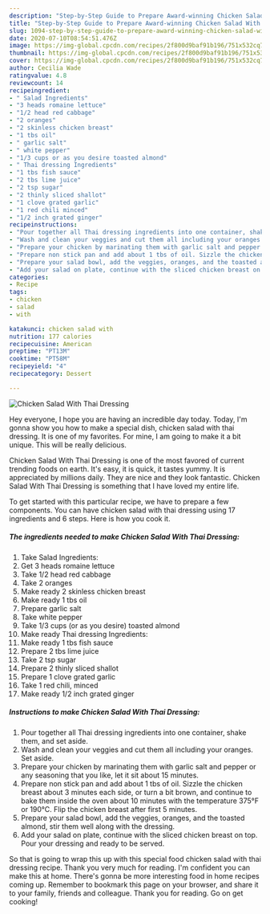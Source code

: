 ```yaml
---
description: "Step-by-Step Guide to Prepare Award-winning Chicken Salad With Thai Dressing"
title: "Step-by-Step Guide to Prepare Award-winning Chicken Salad With Thai Dressing"
slug: 1094-step-by-step-guide-to-prepare-award-winning-chicken-salad-with-thai-dressing
date: 2020-07-10T08:54:51.476Z
image: https://img-global.cpcdn.com/recipes/2f800d9baf91b196/751x532cq70/chicken-salad-with-thai-dressing-recipe-main-photo.jpg
thumbnail: https://img-global.cpcdn.com/recipes/2f800d9baf91b196/751x532cq70/chicken-salad-with-thai-dressing-recipe-main-photo.jpg
cover: https://img-global.cpcdn.com/recipes/2f800d9baf91b196/751x532cq70/chicken-salad-with-thai-dressing-recipe-main-photo.jpg
author: Cecilia Wade
ratingvalue: 4.8
reviewcount: 14
recipeingredient:
- " Salad Ingredients"
- "3 heads romaine lettuce"
- "1/2 head red cabbage"
- "2 oranges"
- "2 skinless chicken breast"
- "1 tbs oil"
- " garlic salt"
- " white pepper"
- "1/3 cups or as you desire toasted almond"
- " Thai dressing Ingredients"
- "1 tbs fish sauce"
- "2 tbs lime juice"
- "2 tsp sugar"
- "2 thinly sliced shallot"
- "1 clove grated garlic"
- "1 red chili minced"
- "1/2 inch grated ginger"
recipeinstructions:
- "Pour together all Thai dressing ingredients into one container, shake them, and set aside."
- "Wash and clean your veggies and cut them all including your oranges. Set aside."
- "Prepare your chicken by marinating them with garlic salt and pepper or any seasoning that you like, let it sit about 15 minutes."
- "Prepare non stick pan and add about 1 tbs of oil. Sizzle the chicken breast about 3 minutes each side, or turn a bit brown, and continue to bake them inside the oven about 10 minutes with the temperature 375°F or 190°C. Flip the chicken breast after first 5 minutes."
- "Prepare your salad bowl, add the veggies, oranges, and the toasted almond, stir them well along with the dressing."
- "Add your salad on plate, continue with the sliced chicken breast on top. Pour your dressing and ready to be served."
categories:
- Recipe
tags:
- chicken
- salad
- with

katakunci: chicken salad with 
nutrition: 177 calories
recipecuisine: American
preptime: "PT13M"
cooktime: "PT58M"
recipeyield: "4"
recipecategory: Dessert

---
```



![Chicken Salad With Thai Dressing](https://img-global.cpcdn.com/recipes/2f800d9baf91b196/751x532cq70/chicken-salad-with-thai-dressing-recipe-main-photo.jpg)

Hey everyone, I hope you are having an incredible day today. Today, I'm gonna show you how to make a special dish, chicken salad with thai dressing. It is one of my favorites. For mine, I am going to make it a bit unique. This will be really delicious.

Chicken Salad With Thai Dressing is one of the most favored of current trending foods on earth. It's easy, it is quick, it tastes yummy. It is appreciated by millions daily. They are nice and they look fantastic. Chicken Salad With Thai Dressing is something that I have loved my entire life.




To get started with this particular recipe, we have to prepare a few components. You can have chicken salad with thai dressing using 17 ingredients and 6 steps. Here is how you cook it.

<!--inarticleads1-->

##### The ingredients needed to make Chicken Salad With Thai Dressing:

1. Take  Salad Ingredients:
1. Get 3 heads romaine lettuce
1. Take 1/2 head red cabbage
1. Take 2 oranges
1. Make ready 2 skinless chicken breast
1. Make ready 1 tbs oil
1. Prepare  garlic salt
1. Take  white pepper
1. Take 1/3 cups (or as you desire) toasted almond
1. Make ready  Thai dressing Ingredients:
1. Make ready 1 tbs fish sauce
1. Prepare 2 tbs lime juice
1. Take 2 tsp sugar
1. Prepare 2 thinly sliced shallot
1. Prepare 1 clove grated garlic
1. Take 1 red chili, minced
1. Make ready 1/2 inch grated ginger




<!--inarticleads2-->

##### Instructions to make Chicken Salad With Thai Dressing:

1. Pour together all Thai dressing ingredients into one container, shake them, and set aside.
1. Wash and clean your veggies and cut them all including your oranges. Set aside.
1. Prepare your chicken by marinating them with garlic salt and pepper or any seasoning that you like, let it sit about 15 minutes.
1. Prepare non stick pan and add about 1 tbs of oil. Sizzle the chicken breast about 3 minutes each side, or turn a bit brown, and continue to bake them inside the oven about 10 minutes with the temperature 375°F or 190°C. Flip the chicken breast after first 5 minutes.
1. Prepare your salad bowl, add the veggies, oranges, and the toasted almond, stir them well along with the dressing.
1. Add your salad on plate, continue with the sliced chicken breast on top. Pour your dressing and ready to be served.




So that is going to wrap this up with this special food chicken salad with thai dressing recipe. Thank you very much for reading. I'm confident you can make this at home. There's gonna be more interesting food in home recipes coming up. Remember to bookmark this page on your browser, and share it to your family, friends and colleague. Thank you for reading. Go on get cooking!
